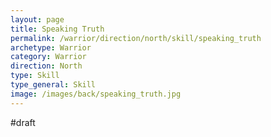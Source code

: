 ```yaml
---
layout: page
title: Speaking Truth
permalink: /warrior/direction/north/skill/speaking_truth
archetype: Warrior
category: Warrior
direction: North
type: Skill
type_general: Skill
image: /images/back/speaking_truth.jpg
---
```

#draft   

